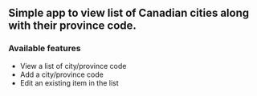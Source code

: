 ## Simple app to view list of Canadian cities along with their province code.

### Available features
* View a list of city/province code
* Add a city/province code
* Edit an existing item in the list
